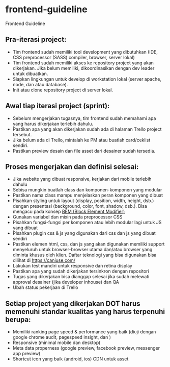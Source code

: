 # frontend-guideline
Frontend Guideline

## Pra-iterasi project:
- Tim frontend sudah memiliki tool development yang dibutuhkan (IDE, CSS preprocessor (SASS) compiler, browser, server lokal)
- Tim frontend sudah memiliki akses ke repository project yang akan dikerjakan. Jika belum memiliki, dikoordinasikan dengan dev leader untuk dibuatkan.
- Siapkan lingkungan untuk develop di workstation lokal (server apache, node, dan atau database). 
- Init atau clone repository project di server lokal. 

## Awal tiap iterasi project (sprint):
- Sebelum mengerjakan tugasnya, tim frontend sudah memahami apa yang harus dikerjakan terlebih dahulu.
- Pastikan apa yang akan dikerjakan sudah ada di halaman Trello project tersebut.
- Jika belum ada di Trello, mintalah ke PM atau buatlah card/ceklist sendiri.
- Pastikan preview desain dan file asset dari desainer sudah tersedia. 

## Proses mengerjakan dan definisi selesai:
- Jika website yang dibuat responsive, kerjakan dari mobile terlebih dahulu
- Sebisa mungkin buatlah class dan komponen-komponen yang modular
- Pastikan nama class mampu menjelaskan peran komponen yang dibuat
- Pisahkan styling untuk layout (display, position, width, height, dsb.) dengan presentasi (background, color, font, shadow, dsb.). Bisa mengacu pada konsep [BEM (Block Element Modifier)](https://en.bem.info/methodology/css/)
- Gunakan variabel dan mixin pada preprocessor CSS
- Pisahkan fungsi-fungsi per komponen atau lebih modular lagi untuk JS yang dibuat
- Pisahkan plugin css & js yang digunakan dari css dan js yang dibuat sendiri 
- Pastikan elemen html, css, dan js yang akan digunakan memiliki support menyeluruh untuk browser-browser utama dan/atau browser yang diminta khusus oleh klien. Daftar teknologi yang bisa digunakan bisa dilihat di https://caniuse.com/
- Lakukan test mandiri untuk responsive dan retina display
- Pastikan apa yang sudah dikerjakan tersinkron dengan repositori
- Tugas yang dikerjakan bisa dianggap selesai jika sudah melewati approval desainer (jika developer inhouse) dan QA
- Ubah status pekerjaan di Trello

## Setiap project yang dikerjakan DOT harus memenuhi standar kualitas yang harus terpenuhi berupa:
- Memiliki ranking page speed & performance yang baik (diuji dengan google chrome audit, pagespeed insight, dan )
- Responsive (minimal mobile dan desktop)
- Meta data properness (google preview, facebook preview, messenger app preview)
- Shortcut icon yang baik (android, ios)
CDN untuk asset
